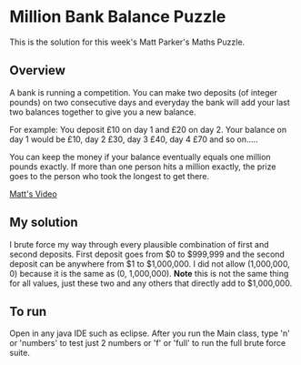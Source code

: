 # Million Bank Balance Puzzle
This is the solution for this week's Matt Parker's Maths Puzzle.

## Overview
A bank is running a competition. You can make two deposits (of integer pounds) on two consecutive days and everyday the bank will add your last two balances together to give you a new balance.

For example: You deposit £10 on day 1 and £20 on day 2. Your balance on day 1 would be £10, day 2 £30, day 3 £40, day 4 £70 and so on.....

You can keep the money if your balance eventually equals one million pounds exactly. If more than one person hits a million exactly, the prize goes to the person who took the longest to get there. 

[Matt's Video](https://youtu.be/ILrqPpLpwpE)

## My solution
I brute force my way through every plausible combination of first and second deposits. First deposit goes from $0 to $999,999 and the second deposit can be anywhere from $1 to $1,000,000. 
I did not allow (1,000,000, 0) because it is the same as (0, 1,000,000). **Note** this is not the same thing for all values, just these two and any others that directly add to $1,000,000.

## To run
Open in any java IDE such as eclipse. After you run the Main class, type 'n' or 'numbers' to test just 2 numbers or 'f' or 'full' to run the full brute force suite.
